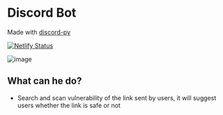 # Discord Bot

Made with [discord-py](https://discordpy.readthedocs.io/)

[![Netlify Status](https://api.netlify.com/api/v1/badges/071ff7d2-9583-44df-b431-585ace10dbcf/deploy-status)](https://app.netlify.com/sites/zen-jones-16d6a9/deploys)

![image](https://user-images.githubusercontent.com/11171910/116690705-5d711480-a9ec-11eb-9c5f-c5cde66c7664.png)


## What can he do?

- Search and scan vulnerability of the link sent by users, it will suggest users whether the link is safe or not
